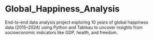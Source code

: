 # Global_Happiness_Analysis
 End-to-end data analysis project exploring 10 years of global happiness data (2015–2024) using Python and Tableau to uncover insights from socioeconomic indicators like GDP, health, and freedom.
